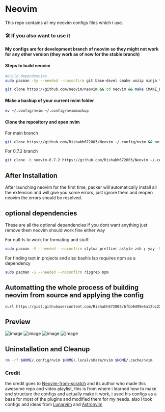 # Neovim

This repo contains all my neovim configs files which i use.

### 🛠️ If you also want to use it

#### My configs are for development branch of neovim so they might not work for any other version (they work as of now for the stable branch)

#### Steps to build neovim

```bash
#build dependencies
sudo pacman -Sy --needed --noconfirm git base-devel cmake unzip ninja tree-sitter curl
```

```bash
git clone https://github.com/neovim/neovim && cd neovim && make CMAKE_BUILD_TYPE=RelWithDebInfo && sudo make install
```

#### Make a backup of your current nvim folder

```bash
mv ~/.config/nvim ~/.config/nvimbackup
```

#### Clone the repository and open nvim

For main branch

```bash
git clone https://github.com/Rishabh672003/Neovim ~/.config/nvim && nvim
```

For 0.7.2 branch

```bash
git clone -b neovim-0.7.2 https://github.com/Rishabh672003/Neovim ~/.config/nvim && nvim
```

## After Installation

After launching neovim for the first time, packer will automatically install all the extension and will give you some errors, just ignore them and reopen neovim the errors should be resolved.

## optional dependencies

These are all the optional dependencies if you dont want anything just remove them neovim should work fine either way

For null-ls to work for formating and stuff

```bash
sudo pacman -S --needed --noconfirm stylua prettier astyle zsh ; yay -S beautysh shellcheck-bin
```

For finding text in projects and also bashls lsp requires npm as a dependency

```bash
sudo pacman -S --needed --noconfirm ripgrep npm
```

## Automatting the whole process of building neovim from source and applying the config

```bash
curl https://gist.githubusercontent.com/Rishabh672003/bfbb6495e6a12bc22e94a112a15e3549/raw/5ca7165da2434af9531b36c956555056eae9b7c6/build%2520and%2520apply%2520neovim-config.sh >> $HOME/build-and-apply-neovim.sh && sudo chmod +x $HOME/build-and-apply-neovim.sh && $HOME/build-and-apply-neovim.sh
```

## Preview

![image](https://user-images.githubusercontent.com/53911515/179395376-a42e590d-cf53-4393-86aa-5eb84f77cdef.png)
![image](https://user-images.githubusercontent.com/53911515/179547660-33be75ce-81ae-4a5f-bc5d-0de3b6e7d3c6.png)
![image](https://user-images.githubusercontent.com/53911515/179548270-33d15215-28b7-46ac-bf9a-62f20b32ba21.png)
![image](https://user-images.githubusercontent.com/53911515/179548015-4e6473a8-f9a3-42c0-8018-044190dd3292.png)

## Uninstallation and Cleanup

```bash
rm -rf $HOME/.config/nvim $HOME/.local/share/nvim $HOME/.cache/nvim
```

### Credit

the credit goes to [Neovim-from-scratch](https://github.com/LunarVim/Neovim-from-scratch) and its author who made this awesome repo and video playlist, this is from where i learned how to make and structure the configs and actually make it work, i used his configs as a base for most of the plugins and modified them for my needs.
also i took configs and ideas from [Lunarvim](https://github.com/LunarVim/LunarVim) and [Astronvim](https://github.com/AstroNvim/AstroNvim)
